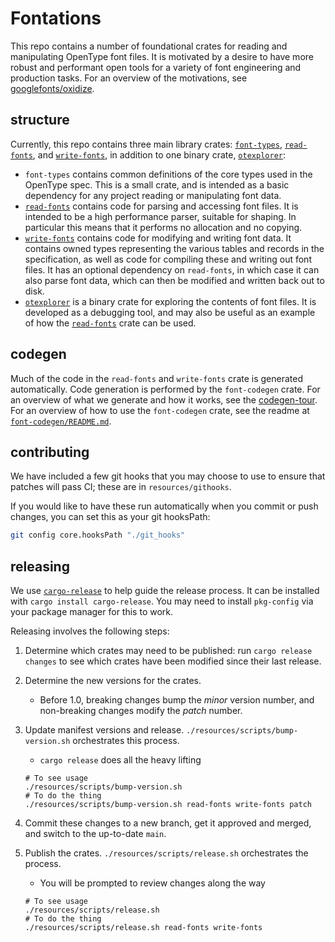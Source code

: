# Fontations

This repo contains a number of foundational crates for reading and
manipulating OpenType font files. It is motivated by a desire to have more
robust and performant open tools for a variety of font engineering and
production tasks. For an overview of the motivations, see
[googlefonts/oxidize][oxidize].

## structure

Currently, this repo contains three main library crates: [`font-types`][], [`read-fonts`][],
and [`write-fonts`][], in addition to one binary crate, [`otexplorer`][]:

- `font-types` contains common definitions of the core types used in the
  OpenType spec. This is a small crate, and is intended as a basic dependency
  for any project reading or manipulating font data.
- [`read-fonts`][] contains code for parsing and accessing font files. It is
  intended to be a high performance parser, suitable for shaping. In particular
  this means that it performs no allocation and no copying.
- [`write-fonts`][] contains code for modifying and writing font data. It contains
  owned types representing the various tables and records in the specification,
  as well as code for compiling these and writing out font files. It has an
  optional dependency on `read-fonts`, in which case it can also parse font
  data, which can then be modified and written back out to disk.
- [`otexplorer`][] is a binary crate for exploring the contents of font files.
  It is developed as a debugging tool, and may also be useful as an example of
  how the [`read-fonts`][] crate can be used.

## codegen

Much of the code in the `read-fonts` and `write-fonts` crate is generated
automatically. Code generation is performed by the `font-codegen` crate. For an
overview of what we generate and how it works, see the [codegen-tour][]. For an
overview of how to use the `font-codegen` crate, see the readme at
[`font-codegen/README.md`][codegen-readme].

## contributing

We have included a few git hooks that you may choose to use to ensure that
patches will pass CI; these are in `resources/githooks`.

If you would like to have these run automatically when you commit or push
changes, you can set this as your git hooksPath:

```sh
git config core.hooksPath "./git_hooks"
```

## releasing

We use [`cargo-release`] to help guide the release process. It can be installed
with `cargo install cargo-release`. You may need to install `pkg-config` via your
package manager for this to work.

Releasing involves the following steps:

1. Determine which crates may need to be published: run `cargo release changes`
   to see which crates have been modified since their last release.
1. Determine the new versions for the crates.
   * Before 1.0, breaking changes bump the *minor* version number, and non-breaking changes modify the *patch* number.
1. Update manifest versions and release. `./resources/scripts/bump-version.sh` orchestrates this process.
   * `cargo release` does all the heavy lifting

   ```shell
   # To see usage
   ./resources/scripts/bump-version.sh
   # To do the thing
   ./resources/scripts/bump-version.sh read-fonts write-fonts patch
   ```

1. Commit these changes to a new branch, get it approved and merged, and switch
   to the up-to-date `main`.
1. Publish the crates. `./resources/scripts/release.sh` orchestrates the process.
   * You will be prompted to review changes along the way

   ```shell
   # To see usage
   ./resources/scripts/release.sh
   # To do the thing
   ./resources/scripts/release.sh read-fonts write-fonts
   ```

[codegen-readme]: ./font-codegen/README.md
[`read-fonts`]: ./read-fonts
[`font-types`]: ./font-types
[`write-fonts`]: ./write-fonts
[`otexplorer`]: ./otexplorer
[oxidize]: https://github.com/googlefonts/oxidize
[codegen-tour]: ./docs/codegen-tour.md
[`cargo-release`]: https://github.com/crate-ci/cargo-release
